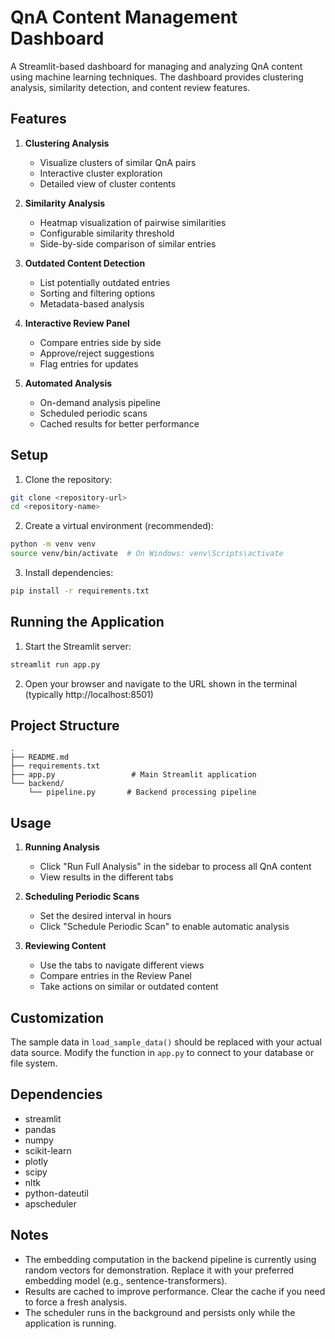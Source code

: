# QnA Content Management Dashboard

A Streamlit-based dashboard for managing and analyzing QnA content using machine learning techniques. The dashboard provides clustering analysis, similarity detection, and content review features.

## Features

1. **Clustering Analysis**

   - Visualize clusters of similar QnA pairs
   - Interactive cluster exploration
   - Detailed view of cluster contents

2. **Similarity Analysis**

   - Heatmap visualization of pairwise similarities
   - Configurable similarity threshold
   - Side-by-side comparison of similar entries

3. **Outdated Content Detection**

   - List potentially outdated entries
   - Sorting and filtering options
   - Metadata-based analysis

4. **Interactive Review Panel**

   - Compare entries side by side
   - Approve/reject suggestions
   - Flag entries for updates

5. **Automated Analysis**
   - On-demand analysis pipeline
   - Scheduled periodic scans
   - Cached results for better performance

## Setup

1. Clone the repository:

```bash
git clone <repository-url>
cd <repository-name>
```

2. Create a virtual environment (recommended):

```bash
python -m venv venv
source venv/bin/activate  # On Windows: venv\Scripts\activate
```

3. Install dependencies:

```bash
pip install -r requirements.txt
```

## Running the Application

1. Start the Streamlit server:

```bash
streamlit run app.py
```

2. Open your browser and navigate to the URL shown in the terminal (typically http://localhost:8501)

## Project Structure

```
.
├── README.md
├── requirements.txt
├── app.py                 # Main Streamlit application
└── backend/
    └── pipeline.py       # Backend processing pipeline
```

## Usage

1. **Running Analysis**

   - Click "Run Full Analysis" in the sidebar to process all QnA content
   - View results in the different tabs

2. **Scheduling Periodic Scans**

   - Set the desired interval in hours
   - Click "Schedule Periodic Scan" to enable automatic analysis

3. **Reviewing Content**
   - Use the tabs to navigate different views
   - Compare entries in the Review Panel
   - Take actions on similar or outdated content

## Customization

The sample data in `load_sample_data()` should be replaced with your actual data source. Modify the function in `app.py` to connect to your database or file system.

## Dependencies

- streamlit
- pandas
- numpy
- scikit-learn
- plotly
- scipy
- nltk
- python-dateutil
- apscheduler

## Notes

- The embedding computation in the backend pipeline is currently using random vectors for demonstration. Replace it with your preferred embedding model (e.g., sentence-transformers).
- Results are cached to improve performance. Clear the cache if you need to force a fresh analysis.
- The scheduler runs in the background and persists only while the application is running.
